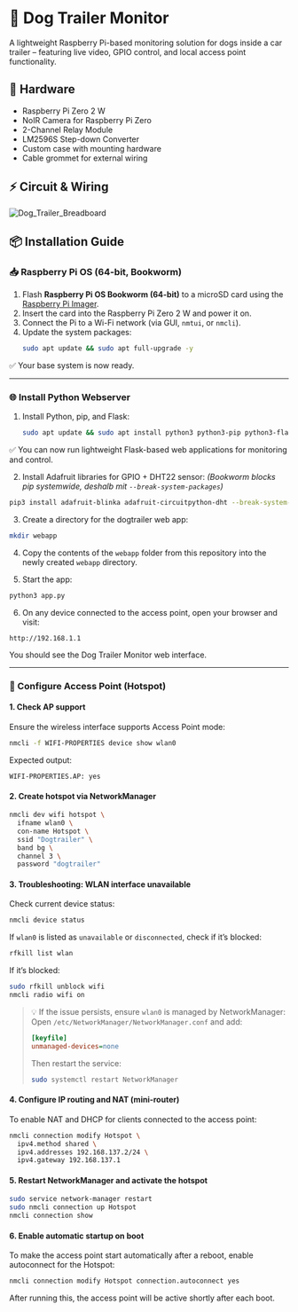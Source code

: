 # 🐶 Dog Trailer Monitor

A lightweight Raspberry Pi-based monitoring solution for dogs inside a car trailer – featuring live video, GPIO control, and local access point functionality.


## 🔧 Hardware

- Raspberry Pi Zero 2 W  
- NoIR Camera for Raspberry Pi Zero  
- 2-Channel Relay Module  
- LM2596S Step-down Converter  
- Custom case with mounting hardware  
- Cable grommet for external wiring  


## ⚡ Circuit & Wiring

![Dog_Trailer_Breadboard](https://github.com/user-attachments/assets/2f722542-6e5a-446f-82ca-80c806fdb9cd)


## 📦 Installation Guide

### 📥 Raspberry Pi OS (64-bit, Bookworm)

1. Flash **Raspberry Pi OS Bookworm (64-bit)** to a microSD card using the [Raspberry Pi Imager](https://www.raspberrypi.com/software/).
2. Insert the card into the Raspberry Pi Zero 2 W and power it on.
3. Connect the Pi to a Wi-Fi network (via GUI, `nmtui`, or `nmcli`).
4. Update the system packages:
   ```bash
   sudo apt update && sudo apt full-upgrade -y
   ```

✅ Your base system is now ready.

---

### 🌐 Install Python Webserver

1. Install Python, pip, and Flask:
   ```bash
   sudo apt update && sudo apt install python3 python3-pip python3-flask python3-picamera2 -y

✅ You can now run lightweight Flask-based web applications for monitoring and control.

2. Install Adafruit libraries for GPIO + DHT22 sensor:
*(Bookworm blocks pip systemwide, deshalb mit `--break-system-packages`)*

```bash
pip3 install adafruit-blinka adafruit-circuitpython-dht --break-system-packages
```

3. Create a directory for the dogtrailer web app:

```bash
mkdir webapp
```

4. Copy the contents of the `webapp` folder from this repository into the newly created `webapp` directory.

5. Start the app:

```bash
python3 app.py
```

6. On any device connected to the access point, open your browser and visit:

```
http://192.168.1.1
```

You should see the Dog Trailer Monitor web interface.

---

### 📡 Configure Access Point (Hotspot)

#### 1. Check AP support

Ensure the wireless interface supports Access Point mode:

```bash
nmcli -f WIFI-PROPERTIES device show wlan0
```

Expected output:
```
WIFI-PROPERTIES.AP: yes
```


#### 2. Create hotspot via NetworkManager

```bash
nmcli dev wifi hotspot \
  ifname wlan0 \
  con-name Hotspot \
  ssid "Dogtrailer" \
  band bg \
  channel 3 \
  password "dogtrailer"
```


#### 3. Troubleshooting: WLAN interface unavailable

Check current device status:

```bash
nmcli device status
```

If `wlan0` is listed as `unavailable` or `disconnected`, check if it’s blocked:

```bash
rfkill list wlan
```

If it’s blocked:
```bash
sudo rfkill unblock wifi
nmcli radio wifi on
```

> 💡 If the issue persists, ensure `wlan0` is managed by NetworkManager:
> Open `/etc/NetworkManager/NetworkManager.conf` and add:
> ```ini
> [keyfile]
> unmanaged-devices=none
> ```
> Then restart the service:
> ```bash
> sudo systemctl restart NetworkManager
> ```


#### 4. Configure IP routing and NAT (mini-router)

To enable NAT and DHCP for clients connected to the access point:

```bash
nmcli connection modify Hotspot \
  ipv4.method shared \
  ipv4.addresses 192.168.137.2/24 \
  ipv4.gateway 192.168.137.1
```


#### 5. Restart NetworkManager and activate the hotspot

```bash
sudo service network-manager restart
sudo nmcli connection up Hotspot
nmcli connection show
```


#### 6. Enable automatic startup on boot

To make the access point start automatically after a reboot, enable autoconnect for the Hotspot:

```bash
nmcli connection modify Hotspot connection.autoconnect yes
```

After running this, the access point will be active shortly after each boot.

